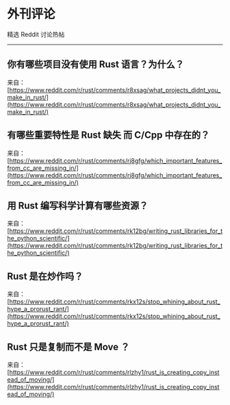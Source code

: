 # 外刊评论

精选 Reddit 讨论热帖

---

## 你有哪些项目没有使用 Rust 语言？为什么？

来自：[https://www.reddit.com/r/rust/comments/r8xsag/what_projects_didnt_you_make_in_rust/](https://www.reddit.com/r/rust/comments/r8xsag/what_projects_didnt_you_make_in_rust/)







## 有哪些重要特性是 Rust 缺失 而 C/Cpp 中存在的？

来自： [https://www.reddit.com/r/rust/comments/rj8gfg/which_important_features_from_cc_are_missing_in/](https://www.reddit.com/r/rust/comments/rj8gfg/which_important_features_from_cc_are_missing_in/)





## 用 Rust 编写科学计算有哪些资源？

来自： [https://www.reddit.com/r/rust/comments/rk12bg/writing_rust_libraries_for_the_python_scientific/](https://www.reddit.com/r/rust/comments/rk12bg/writing_rust_libraries_for_the_python_scientific/)







## Rust 是在炒作吗？

来自： [https://www.reddit.com/r/rust/comments/rkx12s/stop_whining_about_rust_hype_a_prorust_rant/](https://www.reddit.com/r/rust/comments/rkx12s/stop_whining_about_rust_hype_a_prorust_rant/)









## Rust 只是复制而不是 Move ？ 

来自： [https://www.reddit.com/r/rust/comments/rlzhy1/rust_is_creating_copy_instead_of_moving/](https://www.reddit.com/r/rust/comments/rlzhy1/rust_is_creating_copy_instead_of_moving/)


